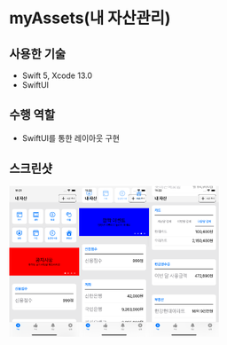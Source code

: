 # myAssets(내 자산관리)

## 사용한 기술

* Swift 5, Xcode 13.0
* SwiftUI

## 수행 역할

* SwiftUI를 통한 레이아웃 구현

## 스크린샷

<img src="./Images/1.png" width="25%" height="25%"/><img src="./Images/2.png" width="25%" height="25%"/><img src="./Images/3.png" width="25%" height="25%"/>





